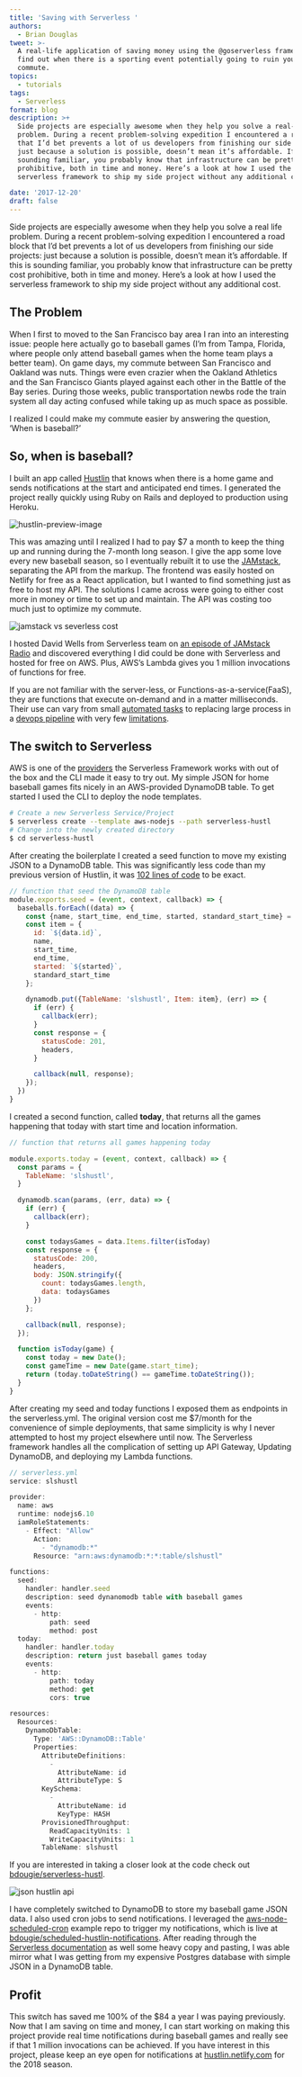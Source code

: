 ```yaml
---
title: 'Saving with Serverless '
authors:
  - Brian Douglas
tweet: >-
  A real-life application of saving money using the @goserverless framework to
  find out when there is a sporting event potentially going to ruin your
  commute.
topics:
  - tutorials
tags:
  - Serverless
format: blog
description: >+
  Side projects are especially awesome when they help you solve a real-life
  problem. During a recent problem-solving expedition I encountered a roadblock
  that I’d bet prevents a lot of us developers from finishing our side projects:
  just because a solution is possible, doesn’t mean it’s affordable. If this is
  sounding familiar, you probably know that infrastructure can be pretty cost
  prohibitive, both in time and money. Here’s a look at how I used the
  serverless framework to ship my side project without any additional cost.

date: '2017-12-20'
draft: false
---
```

Side projects are especially awesome when they help you solve a real life problem. During a recent problem-solving expedition I encountered a road block that I’d bet prevents a lot of us developers from finishing our side projects: just because a solution is possible, doesn’t mean it’s affordable. If this is sounding familiar, you probably know that infrastructure can be pretty cost prohibitive, both in time and money. Here’s a look at how I used the serverless framework to ship my side project without any additional cost.

## The Problem

When I first to moved to the San Francisco bay area I ran into an interesting issue: people here actually go to baseball games (I’m from Tampa, Florida, where people only attend baseball games when the home team plays a better team). On game days, my commute between San Francisco and Oakland was nuts. Things were even crazier when the Oakland Athletics and the San Francisco Giants played against each other in the Battle of the Bay series. During those weeks, public transportation newbs rode the train system all day acting confused while taking up as much space as possible.

I realized I could make my commute easier by answering the question, ‘When is baseball?’

## So, when is baseball?

I built an app called [Hustlin](http://hustlin.netlify.com/) that knows when there is a home game and sends notifications at the start and anticipated end times.  I generated the project really quickly using Ruby on Rails and deployed to production using Heroku.

![hustlin-preview-image](/v3/img/blog/hustlin.png)

This was amazing until I realized I had to pay $7 a month to keep the thing up and running during the 7-month long season. I give the app some love every new baseball season, so I eventually rebuilt it to use the [JAMstack](https://jamstack.org/), separating the API from the markup. The frontend was easily hosted on Netlify for free as a React application, but I wanted to find something just as free to host my API. The solutions I came across were going to either cost more in money or time to set up and maintain. The API was costing too much just to optimize my commute.

![jamstack vs severless cost](/v3/img/blog/jam-servlerss-cost.png)

I hosted David Wells from Serverless team on [an episode of JAMstack Radio](/blog/2016/10/28/the-serverless-framework--aws-lambda/) and discovered everything I did could be done with Serverless and hosted for free on AWS. Plus, AWS’s Lambda gives you 1 million invocations of functions for free.

If you are not familiar with the server-less, or Functions-as-a-service(FaaS), they are functions that execute on-demand and in a matter milliseconds. Their use can vary from small [automated tasks](https://hackernoon.com/serverless-is-about-automation-not-functions-3f816c90ce61) to replacing large process in a [devops pipeline](https://serverless.com/blog/going-serverless-at-bandlab/) with very few [limitations](https://serverlesscode.com/post/aws-lambda-limitations/).

## The switch to Serverless

AWS is one of the [providers](https://serverless.com/framework/docs/providers/) the Serverless Framework works with out of the box and the CLI made it easy to try out. My simple JSON for home baseball games fits nicely in an AWS-provided DynamoDB table. To get started I used the CLI to deploy the node templates.

```sh
# Create a new Serverless Service/Project
$ serverless create --template aws-nodejs --path serverless-hustl
# Change into the newly created directory
$ cd serverless-hustl
```

After creating the boilerplate I created a seed function to move my existing JSON to a DynamoDB table. This was significantly less code than my previous version of Hustlin, it was [102 lines of code](https://github.com/bdougie/serverless-hustl/blob/master/handler.js) to be exact.

```js
// function that seed the DynamoDB table
module.exports.seed = (event, context, callback) => {
  baseballs.forEach((data) => {
    const {name, start_time, end_time, started, standard_start_time} = data;
    const item = {
      id: `${data.id}`,
      name,
      start_time,
      end_time,
      started: `${started}`,
      standard_start_time
    };

    dynamodb.put({TableName: 'slshustl', Item: item}, (err) => {
      if (err) {
        callback(err);
      }
      const response = {
        statusCode: 201,
        headers,
      }

      callback(null, response);
    });
  })
}
```

I created a second function, called **today**, that returns all the games happening that today with start time and location information.

```js
// function that returns all games happening today

module.exports.today = (event, context, callback) => {
  const params = {
    TableName: 'slshustl',
  }

  dynamodb.scan(params, (err, data) => {
    if (err) {
      callback(err);
    }

    const todaysGames = data.Items.filter(isToday)
    const response = {
      statusCode: 200,
      headers,
      body: JSON.stringify({
        count: todaysGames.length,
        data: todaysGames
      })
    };

    callback(null, response);
  });

  function isToday(game) {
    const today = new Date();
    const gameTime = new Date(game.start_time);
    return (today.toDateString() == gameTime.toDateString());
  }
}
```

After creating my seed and today functions I exposed them as endpoints in the serverless.yml. The original version cost me $7/month for the convenience of simple deployments, that same simplicity is why I never attempted to host my project elsewhere until now. The Serverless framework handles all the complication of setting up API Gateway, Updating DynamoDB, and deploying my Lambda functions.

```js
// serverless.yml
service: slshustl

provider:
  name: aws
  runtime: nodejs6.10
  iamRoleStatements:
    - Effect: "Allow"
      Action:
        - "dynamodb:*"
      Resource: "arn:aws:dynamodb:*:*:table/slshustl"

functions:
  seed:
    handler: handler.seed
    description: seed dynanomodb table with baseball games
    events:
      - http:
          path: seed
          method: post
  today:
    handler: handler.today
    description: return just baseball games today
    events:
      - http:
          path: today
          method: get
          cors: true

resources:
  Resources:
    DynamoDbTable:
      Type: 'AWS::DynamoDB::Table'
      Properties:
        AttributeDefinitions:
          -
            AttributeName: id
            AttributeType: S
        KeySchema:
          -
            AttributeName: id
            KeyType: HASH
        ProvisionedThroughput:
          ReadCapacityUnits: 1
          WriteCapacityUnits: 1
        TableName: slshustl
```

If you are interested in taking a closer look at the code check out[ bdougie/serverless-hustl](https://github.com/bdougie/serverless-hustl).

![json hustlin api](/v3/img/blog/json-hustlin-example.png)

I have completely switched to DynamoDB to store my baseball game JSON data. I also used cron jobs to send notifications. I leveraged the [aws-node-scheduled-cron](https://github.com/serverless/examples/tree/master/aws-node-scheduled-cron) example repo to trigger my notifications, which is live at [bdougie/scheduled-hustlin-notifications](https://github.com/bdougie/scheduled-hustlin-notifications). After reading through the [Serverless documentation](https://serverless.com/framework/docs/providers/aws/examples/hello-world/node/) as well some heavy copy and pasting, I was able mirror what I was getting from my expensive Postgres database with simple JSON in a DynamoDB table.  

## Profit

This switch has saved me 100% of the $84 a year I was paying previously. Now that I am saving on time and money, I can start working on making this project provide real time notifications during baseball games and really see if that 1 million invocations can be achieved. If you have interest in this project, please keep an eye open for notifications at [hustlin.netlify.com](http://hustlin.netlify.com/) for the 2018 season.
